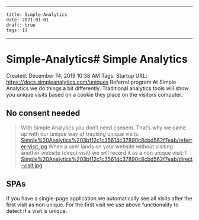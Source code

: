
---
    title: Simple-Analytics
    date: 2021-01-01    
    draft: true
    tags: []
---
# Simple-Analytics# Simple Analytics
Created: December 14, 2019 10:38 AM
Tags: Startup
URL: https://docs.simpleanalytics.com/uniques
Referral program
At Simple Analytics we do things a bit differently.
Traditional analytics tools will show you unique visits based on a cookie they place on the visitors computer.
## No consent needed
> With Simple Analytics you don’t need consent.
That’s why we came up with our unique way of tracking unique visits.
[Simple%20Analytics%203bf12c1c35614c37890c8cbd562f7eab/referrer-visit.jpg](Simple%20Analytics%203bf12c1c35614c37890c8cbd562f7eab/referrer-visit.jpg)
When a user lands on your website without visiting another website (direct visit) we will record it as a non unique visit:
!
[Simple%20Analytics%203bf12c1c35614c37890c8cbd562f7eab/direct-visit.jpg](Simple%20Analytics%203bf12c1c35614c37890c8cbd562f7eab/direct-visit.jpg)
## SPAs
If you have a single-page application we automatically see all visits after the first visit as non unique.
For the first visit we use above functionality to detect if a visit is unique.
